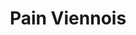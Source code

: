---
layout: recette
categories: [recettes]
hidden: true
lang: fr
sitemap: false
title: Pain Viennois
type: boulangerie
withYeast: true
pour: pour 10 petits pains
ingredients: 
  - nom: lait
    qte: 180
    unite: mL
  - nom: oeuf
    qte: 1
  - nom: levure sèche
    qte: 3
    unite: gr
  - nom: farine T55
    qte: 450
    unite: gr
  - nom: sucre blanc
    qte: 10
    unite: gr
  - nom: sel
    qte: 6
    unite: gr
  - nom: beurre
    qte: 75
    unite: gr
preconditions:
  - Couper le beurre en dés
  - Battre l'oeuf
etapes:
  - label: Pétrissage et Pointage
    details:
      - Dans le récipient de la machine à pain, verser le mélange lait-levure
      - Ajouter l'oeuf
      - Ajouter la farine
      - Ajouter le sucre
      - Ajouter le sel
      - Ajouter le beurre
      - Lancer le programme "pétrissage seulement" (sans cuisson, 1h30 avec pointage)
  - label: Division, Boulage et Détente
    details:
      - Diviser en pâtons de poids égal
      - Bouler
      - Détente de 5 minutes
  - label: Façonnage
    details:
      - Façonner en petits pains
      - Laisser reposer 45 minutes
      - Grigner
cuissonMinutes: 15
cuisson: 
  - Cuire 15 à 18 minutes à 200°C
  - Badigeonner avec du beurre fondu
  - Laisser refroidir sur une grille 10 minutes
---